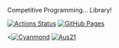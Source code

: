 Competitive Programming... Library!

[![Actions Status](https://github.com/Cyanmond/cp_library/workflows/verify/badge.svg)](https://github.com/Cyanmond/cp_library/actions) [![GitHub Pages](https://img.shields.io/static/v1?label=GitHub+Pages&message=+&color=brightgreen&logo=github)](https://beet-aizu.github.io/library/)

<[![Cyanmond](https://img.shields.io/endpoint?url=https%3A%2F%2Fatcoder-badges.now.sh%2Fapi%2Fatcoder%2Fjson%2FCyanmond)](https://atcoder.jp/users/Cyanmond) [![Aus21](https://img.shields.io/endpoint?url=https%3A%2F%2Fatcoder-badges.now.sh%2Fapi%2Fcodeforces%2Fjson%2FAus21)](https://codeforces.com/profile/Aus21)